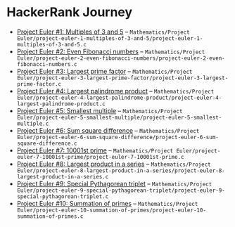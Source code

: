 # HackerRank Journey
- [Project Euler #1: Multiples of 3 and 5](https://www.hackerrank.com/contests/projecteuler/challenges/euler001) – `Mathematics/Project Euler/project-euler-1-multiples-of-3-and-5/project-euler-1-multiples-of-3-and-5.c`
- [Project Euler #2: Even Fibonacci numbers](https://www.hackerrank.com/contests/projecteuler/challenges/euler002) – `Mathematics/Project Euler/project-euler-2-even-fibonacci-numbers/project-euler-2-even-fibonacci-numbers.c`
- [Project Euler #3: Largest prime factor](https://www.hackerrank.com/contests/projecteuler/challenges/euler003) – `Mathematics/Project Euler/project-euler-3-largest-prime-factor/project-euler-3-largest-prime-factor.c`
- [Project Euler #4: Largest palindrome product](https://www.hackerrank.com/contests/projecteuler/challenges/euler004) – `Mathematics/Project Euler/project-euler-4-largest-palindrome-product/project-euler-4-largest-palindrome-product.c`
- [Project Euler #5: Smallest multiple](https://www.hackerrank.com/contests/projecteuler/challenges/euler005) – `Mathematics/Project Euler/project-euler-5-smallest-multiple/project-euler-5-smallest-multiple.c`
- [Project Euler #6: Sum square difference](https://www.hackerrank.com/contests/projecteuler/challenges/euler006) – `Mathematics/Project Euler/project-euler-6-sum-square-difference/project-euler-6-sum-square-difference.c`
- [Project Euler #7: 10001st prime](https://www.hackerrank.com/contests/projecteuler/challenges/euler007) – `Mathematics/Project Euler/project-euler-7-10001st-prime/project-euler-7-10001st-prime.c`
- [Project Euler #8: Largest product in a series](https://www.hackerrank.com/contests/projecteuler/challenges/euler008) – `Mathematics/Project Euler/project-euler-8-largest-product-in-a-series/project-euler-8-largest-product-in-a-series.c`
- [Project Euler #9: Special Pythagorean triplet](https://www.hackerrank.com/contests/projecteuler/challenges/euler009) – `Mathematics/Project Euler/project-euler-9-special-pythagorean-triplet/project-euler-9-special-pythagorean-triplet.c`
- [Project Euler #10: Summation of primes](https://www.hackerrank.com/contests/projecteuler/challenges/euler010) – `Mathematics/Project Euler/project-euler-10-summation-of-primes/project-euler-10-summation-of-primes.c`
